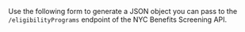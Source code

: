Use the following form to generate a JSON object you can pass to the `/eligibilityPrograms` endpoint of the NYC Benefits Screening API.